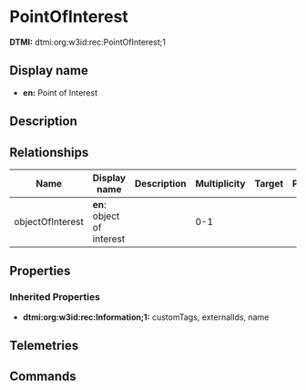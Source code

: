 # PointOfInterest
**DTMI:** dtmi:org:w3id:rec:PointOfInterest;1
## Display name
- **en:** Point of Interest
## Description
## Relationships
|Name|Display name|Description|Multiplicity|Target|Properties|
|-|-|-|-|-|-|
|objectOfInterest|**en**: object of interest||0-1||
## Properties
### Inherited Properties
* **dtmi:org:w3id:rec:Information;1:** customTags, externalIds, name
## Telemetries
## Commands

